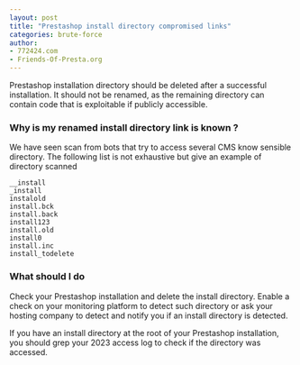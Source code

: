 ```yaml
---
layout: post
title: "Prestashop install directory compromised links"
categories: brute-force
author:
- 772424.com
- Friends-Of-Presta.org
---
```


Prestashop installation directory should be deleted after a successful installation.
It should not be renamed, as the remaining directory can contain code that is exploitable if publicly accessible.

### Why is my renamed install directory link is known ?

We have seen scan from bots that try to access several CMS know sensible directory.
The following list is not exhaustive but give an example of directory scanned

```
__install
_install
instalold
install.bck
install.back
install123
install.old
install0
install.inc
install_todelete
```

### What should I do

Check your Prestashop installation and delete the install directory.
Enable a check on your monitoring platform to detect such directory
or ask your hosting company to detect and notify you if an install directory is detected.

If you have an install directory at the root of your Prestashop installation,
you should grep your 2023 access log to check if the directory was accessed.

